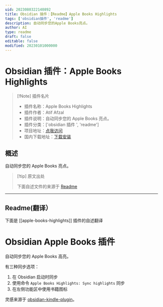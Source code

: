 ```yaml
---
uid: 2023080322140892
title: Obsidian 插件：【Readme】Apple Books Highlights
tags: ['obsidian插件', 'readme']
description: 自动同步您的Apple Books亮点。
author: AI
type: readme
draft: false
editable: false
modified: 20230101000000
---
```


# Obsidian 插件：Apple Books Highlights

> [!Note] 插件名片
> - 插件名称：Apple Books Highlights
> - 插件作者：Atif Afzal
> - 插件说明：自动同步您的 Apple Books 亮点。
> - 插件分类：['obsidian 插件 ', 'readme']
> - 项目地址：[点我访问](https://github.com/atfzl/obsidian-apple-books-plugin)
> - 国内下载地址：[下载安装](https://pkmer.cn/products/plugin/pluginMarket/?apple-books-highlights)

## 概述

自动同步您的 Apple Books 亮点。

> [!tip] 原文出处
>
>下面自述文件的来源于 [Readme](https://ghproxy.net/https://raw.githubusercontent.com/atfzl/obsidian-apple-books-plugin/master/README.md)
>

---

## Readme(翻译）

下面是 [[apple-books-highlights]] 插件的自述翻译

# Obsidian Apple Books 插件

自动同步您的 Apple Books 高亮。

有三种同步选项：

1. 在 Obsidian 启动时同步
2. 使用命令 `Apple Books Highlights: Sync highlights` 同步
3. 在左侧功能区中使用书籍图标

灵感来源于 [obsidian-kindle-plugin](https://github.com/hadynz/obsidian-kindle-plugin)。
